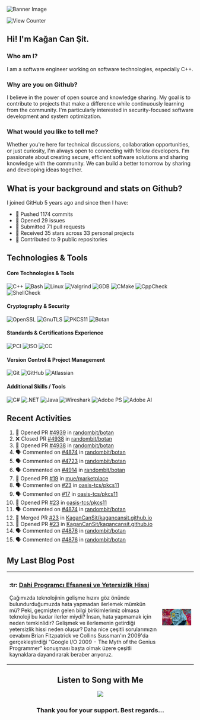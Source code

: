 ![Banner Image](ImageFiles/Gif/banner.gif)

![View Counter](https://komarev.com/ghpvc/?username=kagancansit)

## Hi! I'm Kağan Can Şit.

### Who am I?

I am a software engineer working on software technologies, especially C++.

### Why are you on Github?

I believe in the power of open source and knowledge sharing. My goal is to contribute to projects that make a difference while continuously learning from the community. I'm particularly interested in security-focused software development and system optimization.

### What would you like to tell me?

Whether you're here for technical discussions, collaboration opportunities, or just curiosity, I'm always open to connecting with fellow developers. I'm passionate about creating secure, efficient software solutions and sharing knowledge with the community. We can build a better tomorrow by sharing and developing ideas together.

## What is your background and stats on Github?

I joined GitHub 5 years ago and since then I have:

- 📝 Pushed 1174 commits
- 🐛 Opened 29 issues
- 🚀 Submitted 71 pull requests
- 🌟 Received 35 stars across 33 personal projects
- 🔧 Contributed to 9 public repositories

## Technologies & Tools

#### Core Technologies & Tools

![C++](https://img.shields.io/badge/C++-00599C?style=flat-square&logo=cplusplus&logoColor=white)
![Bash](https://img.shields.io/badge/Bash-4EAA25?style=flat-square&logo=gnubash&logoColor=white)
![Linux](https://img.shields.io/badge/Linux-FCC624?style=flat-square&logo=linux&logoColor=black)
![Valgrind](https://img.shields.io/badge/Valgrind-DDB6F2?style=flat-square&logo=v&logoColor=black)
![GDB](https://img.shields.io/badge/GDB-08B135?style=flat-square&logo=gnu&logoColor=white)
![CMake](https://img.shields.io/badge/CMake-064F8C?style=flat-square&logo=cmake&logoColor=white)
![CppCheck](https://img.shields.io/badge/CppCheck-00008B?style=flat-square&logo=checkmarx&logoColor=white)
![ShellCheck](https://img.shields.io/badge/ShellCheck-4EAA25?style=flat-square&logo=shell&logoColor=white)

#### Cryptography & Security

![OpenSSL](https://img.shields.io/badge/OpenSSL-721412?style=flat-square&logo=openssl&logoColor=white)
![GnuTLS](https://img.shields.io/badge/GnuTLS-A42E2B?style=flat-square&logo=gnu&logoColor=white)
![PKCS11](https://img.shields.io/badge/PKCS11-384D54?style=flat-square&logo=data:image/svg+xml;base64,PHN2ZyB4bWxucz0iaHR0cDovL3d3dy53My5vcmcvMjAwMC9zdmciIHZpZXdCb3g9IjAgMCAyNCAyNCI+PHBhdGggZmlsbD0id2hpdGUiIGQ9Ik0xMiwyQTEwLDEwIDAgMCwwIDIsMTJBMTAsMTAgMCAwLDAgMTIsMjJBMTAsMTAgMCAwLDAgMjIsMTJBMTAsMTAgMCAwLDAgMTIsMk0xOCwxMkEyLDIgMCAwLDEgMjAsMTRBMiwyIDAgMCwxIDE4LDE2QTIsMiAwIDAsMSAxNiwxNFYxMkgxOFoiLz48L3N2Zz4=)
![Botan](https://img.shields.io/badge/Botan_Crypto-3670A0?style=flat-square&logo=data:image/svg+xml;base64,PHN2ZyB4bWxucz0iaHR0cDovL3d3dy53My5vcmcvMjAwMC9zdmciIHZpZXdCb3g9IjAgMCAyNCAyNCI+PHBhdGggZmlsbD0id2hpdGUiIGQ9Ik0xMiwyQTEwLDEwIDAgMCwwIDIsMTJBMTAsMTAgMCAwLDAgMTIsMjJBMTAsMTAgMCAwLDAgMjIsMTJBMTAsMTAgMCAwLDAgMTIsMk0xMiw5QTMsMyAwIDAsMSAxNSwxMkEzLDMgMCAwLDEgMTIsMTVBMywzIDAgMCwxIDksOSIvPjwvc3ZnPg==)

#### Standards & Certifications Experience

![PCI](https://img.shields.io/badge/PCI-FF6B6B?style=flat-square&logo=pcisecuritystandards&logoColor=white)
![ISO](https://img.shields.io/badge/ISO19790_Level--3-DC1B52?style=flat-square&logo=iso&logoColor=white)
![CC](https://img.shields.io/badge/Common_Criteria_EAL4+-FF4B4B?style=flat-square&logo=data:image/svg+xml;base64,PHN2ZyB4bWxucz0iaHR0cDovL3d3dy53My5vcmcvMjAwMC9zdmciIHZpZXdCb3g9IjAgMCAyNCAyNCI+PHBhdGggZmlsbD0id2hpdGUiIGQ9Ik0xMiwyQTEwLDEwIDAgMCwwIDIsMTJBMTAsMTAgMCAwLDAgMTIsMjJBMTAsMTAgMCAwLDAgMjIsMTJBMTAsMTAgMCAwLDAgMTIsMk0xMiw1QTMsMyAwIDAsMSAxNSw4QTMsMyAwIDAsMSAxMiwxMUEzLDMgMCAwLDEgOSw4QTMsMyAwIDAsMSAxMiw1WiIvPjwvc3ZnPg==)

#### Version Control & Project Management

![Git](https://img.shields.io/badge/Git-F05032?style=flat-square&logo=git&logoColor=white)
![GitHub](https://img.shields.io/badge/GitHub-181717?style=flat-square&logo=github&logoColor=white)
![Atlassian](https://img.shields.io/badge/Atlassian_Tools-0052CC?style=flat-square&logo=atlassian&logoColor=white)

#### Additional Skills / Tools

![C#](https://img.shields.io/badge/C%23-239120?style=flat-square&logo=csharp&logoColor=white)
![.NET](https://img.shields.io/badge/.NET-512BD4?style=flat-square&logo=dotnet&logoColor=white)
![Java](https://img.shields.io/badge/Java-007396?style=flat-square&logo=java&logoColor=white)
![Wireshark](https://img.shields.io/badge/Wireshark-1679A7?style=flat-square&logo=wireshark&logoColor=white)
![Adobe PS](https://img.shields.io/badge/Photoshop-31A8FF?style=flat-square&logo=adobephotoshop&logoColor=white)
![Adobe AI](https://img.shields.io/badge/Illustrator-FF9A00?style=flat-square&logo=adobeillustrator&logoColor=white)

## Recent Activities
<!--START_SECTION:activity-->
1. 💪 Opened PR [#4939](https://github.com/randombit/botan/pull/4939) in [randombit/botan](https://github.com/randombit/botan)
2. ❌ Closed PR [#4938](https://github.com/randombit/botan/pull/4938) in [randombit/botan](https://github.com/randombit/botan)
3. 💪 Opened PR [#4938](https://github.com/randombit/botan/pull/4938) in [randombit/botan](https://github.com/randombit/botan)
4. 🗣 Commented on [#4874](https://github.com/randombit/botan/pull/4874#issuecomment-2993602909) in [randombit/botan](https://github.com/randombit/botan)
5. 🗣 Commented on [#4723](https://github.com/randombit/botan/pull/4723#issuecomment-2977861324) in [randombit/botan](https://github.com/randombit/botan)
6. 🗣 Commented on [#4914](https://github.com/randombit/botan/issues/4914#issuecomment-2973273750) in [randombit/botan](https://github.com/randombit/botan)
7. 💪 Opened PR [#19](https://github.com/mue/marketplace/pull/19) in [mue/marketplace](https://github.com/mue/marketplace)
8. 🗣 Commented on [#23](https://github.com/oasis-tcs/pkcs11/pull/23#issuecomment-2927772730) in [oasis-tcs/pkcs11](https://github.com/oasis-tcs/pkcs11)
9. 🗣 Commented on [#17](https://github.com/oasis-tcs/pkcs11/issues/17#issuecomment-2927748683) in [oasis-tcs/pkcs11](https://github.com/oasis-tcs/pkcs11)
10. 💪 Opened PR [#23](https://github.com/oasis-tcs/pkcs11/pull/23) in [oasis-tcs/pkcs11](https://github.com/oasis-tcs/pkcs11)
11. 🗣 Commented on [#4874](https://github.com/randombit/botan/pull/4874#issuecomment-2926987478) in [randombit/botan](https://github.com/randombit/botan)
12. 🎉 Merged PR [#23](https://github.com/KaganCanSit/kagancansit.github.io/pull/23) in [KaganCanSit/kagancansit.github.io](https://github.com/KaganCanSit/kagancansit.github.io)
13. 💪 Opened PR [#23](https://github.com/KaganCanSit/kagancansit.github.io/pull/23) in [KaganCanSit/kagancansit.github.io](https://github.com/KaganCanSit/kagancansit.github.io)
14. 🗣 Commented on [#4876](https://github.com/randombit/botan/pull/4876#issuecomment-2907783146) in [randombit/botan](https://github.com/randombit/botan)
15. 🗣 Commented on [#4876](https://github.com/randombit/botan/pull/4876#issuecomment-2907738976) in [randombit/botan](https://github.com/randombit/botan)
<!--END_SECTION:activity-->

##  My Last Blog Post

<table>
  <tr>
    <td>
      <h3>:tr: <a href="https://kagancansit.github.io/pages/blogs/09.dahi_yazilimci_efsanesi&&yetersizlik_hissi.html">Dahi Programcı Efsanesi ve Yetersizlik Hissi</a></h3>
      <p>Çağımızda teknolojinin gelişme hızını göz önünde bulundurduğumuzda hata yapmadan ilerlemek mümkün mü? Peki, geçmişten gelen bilgi birikimlerimiz olmasa teknoloji bu kadar ilerler miydi? İnsan, hata yapmamak için neden temkinlidir? Gelişmek ve ilerlemenin getirdiği yetersizlik hissi neden oluşur? Daha nice çeşitli sorularımızın cevabını Brian Fitzpatrick ve Collins Sussman'ın 2009'da gerçekleştirdiği "Google I/O 2009 - The Myth of the Genius Programmer" konuşması başta olmak üzere çeşitli kaynaklara dayandırarak beraber arıyoruz.</p>
    </td>
    <td>
      <img src="https://raw.githubusercontent.com/KaganCanSit/kagancansit.github.io/main/images/blogs/dahi_yazilimci_efsanesi%26%26yetersizlik%20hissi/header_image.webp" alt="Banner">
    </td>
  </tr>
</table>

<div alt="Song" align="center">   
  <h2>Listen to Song with Me</h2>
  <img src="https://spotify-recently-played-readme.vercel.app/api?user=qtc2yjlwvav1a9frts9pz9h73&count=1" width="400px"/>
  <h3>Thank you for your support. Best regards...</h3>
</div>